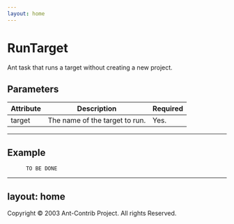 ```yaml
---
layout: home
---
```

RunTarget
=========

Ant task that runs a target without creating a new project.

Parameters
----------

| Attribute | Description                    | Required |
|-----------|--------------------------------|----------|
| target    | The name of the target to run. | Yes.     |

------------------------------------------------------------------------

Example
-------

          
          TO BE DONE
          
        
---
layout: home
---

Copyright © 2003 Ant-Contrib Project. All rights Reserved.
